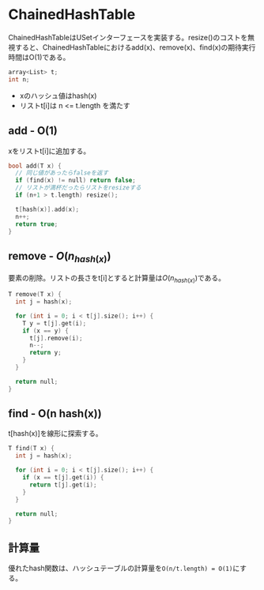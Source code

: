 # ChainedHashTable
ChainedHashTableはUSetインターフェースを実装する。resize()のコストを無視すると、ChainedHashTableにおけるadd(x)、remove(x)、find(x)の期待実行時間はO(1)である。

```cpp
array<List> t;
int n;
```

- xのハッシュ値はhash(x)
- リストt[i]は n <= t.length を満たす

## add - O(1)
xをリストt[i]に追加する。

```cpp
bool add(T x) {
  // 同じ値があったらfalseを返す
  if (find(x) != null) return false;
  // リストが満杯だったらリストをresizeする
  if (n+1 > t.length) resize();

  t[hash(x)].add(x);
  n++;
  return true;
}
```

## remove - $O(n_{hash(x)})$
要素の削除。リストの長さをt[i]とすると計算量は$O(n_{hash(x)})$である。

```cpp
T remove(T x) {
  int j = hash(x);

  for (int i = 0; i < t[j].size(); i++) {
    T y = t[j].get(i);
    if (x == y) {
      t[j].remove(i);
      n--;
      return y;
    }
  }

  return null;
}
```

## find - O(n hash(x))
t[hash(x)]を線形に探索する。

```cpp
T find(T x) {
  int j = hash(x);

  for (int i = 0; i < t[j].size(); i++) {
    if (x == t[j].get(i)) {
      return t[j].get(i);
    }
  }

  return null;
}
```

## 計算量
優れたhash関数は、ハッシュテーブルの計算量を`O(n/t.length) = O(1)`にする。
